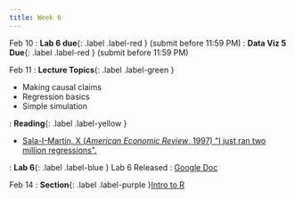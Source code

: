 ```yaml
---
title: Week 6
---
```


Feb 10
: **Lab 6 due**{: .label .label-red } (submit before 11:59 PM)
: **Data Viz 5 Due**{: .label .label-red } (submit before 11:59 PM)


Feb 11
: **Lecture Topics**{: .label .label-green }
 - Making causal claims
 - Regression basics
 - Simple simulation

: **Reading**{: .label .label-yellow }
 - [Sala-I-Martin, X (*American Economic Review*, 1997) "I just ran two million regressions".
][1]

: **Lab 6**{: .label .label-blue } Lab 6 Released
  : [Google Doc]()


Feb 14
: **Section**{: .label .label-purple }[Intro to R](#)

[1]: https://www.jstor.org/stable/2950909?seq=1
